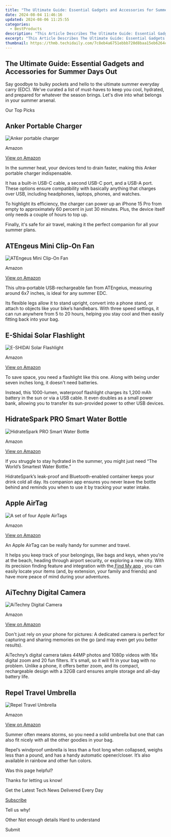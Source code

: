 ```yaml
---
title: "The Ultimate Guide: Essential Gadgets and Accessories for Summer Days Out"
date: 2024-08-04 11:46:16
updated: 2024-08-06 11:25:55
categories:
  - BestProducts
description: "This Article Describes The Ultimate Guide: Essential Gadgets and Accessories for Summer Days Out"
excerpt: "This Article Describes The Ultimate Guide: Essential Gadgets and Accessories for Summer Days Out"
thumbnail: https://thmb.techidaily.com/7c8eb4a6751ebbb720d8baa15eb6264cc6e760acb0b1ed4fef37387dcca189b5.jpg
---
```


## The Ultimate Guide: Essential Gadgets and Accessories for Summer Days Out

 Say goodbye to bulky pockets and hello to the ultimate summer everyday carry (EDC). We've curated a list of must-haves to keep you cool, hydrated, and prepared for whatever the season brings. Let's dive into what belongs in your summer arsenal.

 Our Top Picks

## Anker Portable Charger 

![Anker portable charger](https://www.lifewire.com/thmb/mXasHaH4lCrh-uisrVFphzVu66g=/1500x0/filters:no_upscale():max_bytes(150000):strip_icc():format(webp)/AnkerPortableCharger-a006f4f010034fbb9cae6b62e3ec51e5.jpg) 

Amazon

[ View on Amazon ](https://www.amazon.com/dp/B0CXDXP8VR?tag=lifewire-onsite-prod-20&ascsubtag=8670956%7Cn548f4f1178b1469ea0f05e8c971f479f12%7C) 

 In the summer heat, your devices tend to drain faster, making this Anker portable charger indispensable.

 It has a built-in USB-C cable, a second USB-C port, and a USB-A port. These options ensure compatibility with basically anything that charges over USB, including headphones, laptops, phones, and watches.

 To highlight its efficiency, the charger can power up an iPhone 15 Pro from empty to approximately 60 percent in just 30 minutes. Plus, the device itself only needs a couple of hours to top up.

 Finally, it's safe for air travel, making it the perfect companion for all your summer plans.

##  ATEngeus Mini Clip-On Fan 

![ATEngeus Mini Clip-On Fan](https://www.lifewire.com/thmb/zykcs9xtd73aYfNtUpl4Z82zubA=/1500x0/filters:no_upscale():max_bytes(150000):strip_icc():format(webp)/ATEngeusMiniClip-OnFan-f8d61cc5349b406181659cc0bdb6ec99.jpg) 

Amazon

[ View on Amazon ](https://www.amazon.com/dp/B0C3LB5H3N?tag=lifewire-onsite-prod-20&ascsubtag=8670956%7Cn548f4f1178b1469ea0f05e8c971f479f12%7C) 

 This ultra-portable USB-rechargeable fan from ATEngeius, measuring around 6x7 inches, is ideal for any summer EDC.

 Its flexible legs allow it to stand upright, convert into a phone stand, or attach to objects like your bike’s handlebars. With three speed settings, it can run anywhere from 5 to 20 hours, helping you stay cool and then easily fitting back into your bag.

##  E-Shidai Solar Flashlight 

![E-SHIDAI Solar Flashlight](https://www.lifewire.com/thmb/b3ch2kM_LLr9Vaqz13C9OoK_acM=/1500x0/filters:no_upscale():max_bytes(150000):strip_icc():format(webp)/E-SHIDAISolarFlashlight-7e22e637b9be4a7fa9213596fea4e252.jpg) 

Amazon

[ View on Amazon ](https://www.amazon.com/dp/B08ZMW2HJR/?tag=lifewire-onsite-prod-20&ascsubtag=8670956%7Cn548f4f1178b1469ea0f05e8c971f479f12%7C) 

 To save space, you need a flashlight like this one. Along with being under seven inches long, it doesn't need batteries.

 Instead, this 1000-lumen, waterproof flashlight charges its 1,200 mAh battery in the sun or via a USB cable. It even doubles as a small power bank, allowing you to transfer its sun-provided power to other USB devices.

##  HidrateSpark PRO Smart Water Bottle 

![HidrateSpark PRO Smart Water Bottle](https://www.lifewire.com/thmb/6XOLD-iTKvk-t_INJiW6Z7wz0LQ=/1500x0/filters:no_upscale():max_bytes(150000):strip_icc():format(webp)/HidrateSparkPROSmartWaterBottle-9d6e3dc7bd4541c2b4d6c04c1235e8f6.jpg) 

Amazon

[ View on Amazon ](https://www.amazon.com/dp/B08C1RCNWB?tag=lifewire-onsite-prod-20&ascsubtag=8670956%7Cn548f4f1178b1469ea0f05e8c971f479f12%7C) 

 If you struggle to stay hydrated in the summer, you might just need “The World’s Smartest Water Bottle.”

 HidrateSpark’s leak-proof and Bluetooth-enabled container keeps your drink cold all day. Its companion app ensures you never leave the bottle behind and reminds you when to use it by tracking your water intake.

## Apple AirTag 

![A set of four Apple AirTags](https://www.lifewire.com/thmb/oSijRZK4BqdndZJLrET-tiN-Kp0=/1500x0/filters:no_upscale():max_bytes(150000):strip_icc():format(webp)/AppleAirTag-6c3832f854c24710890ba380ef01ff86.jpg) 

Amazon

[ View on Amazon ](https://www.amazon.com/dp/B0932QJ2JZ/?tag=lifewire-onsite-prod-20&ascsubtag=8670956%7Cn548f4f1178b1469ea0f05e8c971f479f12%7C) 

 An Apple AirTag can be really handy for summer and travel.

 It helps you keep track of your belongings, like bags and keys, when you're at the beach, heading through airport security, or exploring a new city. With its precision finding feature and integration with the[ Find My app](https://www.lifewire.com/how-to-use-find-my-iphone-to-find-a-lost-stolen-iphone-2000761) , you can easily locate your items (and, by extension, your family and friends) and have more peace of mind during your adventures.

## AiTechny Digital Camera 

![AiTechny Digital Camera](https://www.lifewire.com/thmb/CTn0tZKoq8h1TCBHIMFllJw-uqE=/1500x0/filters:no_upscale():max_bytes(150000):strip_icc():format(webp)/AiTechnyDigitalCamera-5f200ce3503d4372b50b88a3bb764cd2.jpg) 

Amazon

[ View on Amazon ](https://www.amazon.com/dp/B0CM6L73VQ/?tag=lifewire-onsite-prod-20&ascsubtag=8670956%7Cn548f4f1178b1469ea0f05e8c971f479f12%7C) 

 Don't just rely on your phone for pictures: A dedicated camera is perfect for capturing and sharing memories on the go (and may even get you better results).

 AiTechny’s digital camera takes 44MP photos and 1080p videos with 16x digital zoom and 20 fun filters. It's small, so it will fit in your bag with no problem. Unlike a phone, it offers better zoom, and its compact, rechargeable design with a 32GB card ensures ample storage and all-day battery life.

## Repel Travel Umbrella 

![Repel Travel Umbrella](https://www.lifewire.com/thmb/3Goz6pZ9j64SJIVc2NkiCd1uVug=/1500x0/filters:no_upscale():max_bytes(150000):strip_icc():format(webp)/RepelTravelUmbrella-c633fbc1536642c598afb2e08046aed7.jpg) 

Amazon

[ View on Amazon ](https://www.amazon.com/dp/B0160HYB8S/?tag=lifewire-onsite-prod-20&ascsubtag=8670956%7Cn548f4f1178b1469ea0f05e8c971f479f12%7C) 

 Summer often means storms, so you need a solid umbrella but one that can also fit nicely with all the other goodies in your bag.

 Repel’s windproof umbrella is less than a foot long when collapsed, weighs less than a pound, and has a handy automatic opener/closer. It’s also available in rainbow and other fun colors.

Was this page helpful?

Thanks for letting us know!

 Get the Latest Tech News Delivered Every Day

[ Subscribe ](https://www.lifewire.com/#) 

Tell us why!

 Other  Not enough details  Hard to understand 

 Submit 

<ins class="adsbygoogle"
     style="display:block"
     data-ad-format="autorelaxed"
     data-ad-client="ca-pub-7571918770474297"
     data-ad-slot="1223367746"></ins>



<ins class="adsbygoogle"
     style="display:block"
     data-ad-client="ca-pub-7571918770474297"
     data-ad-slot="8358498916"
     data-ad-format="auto"
     data-full-width-responsive="true"></ins>
